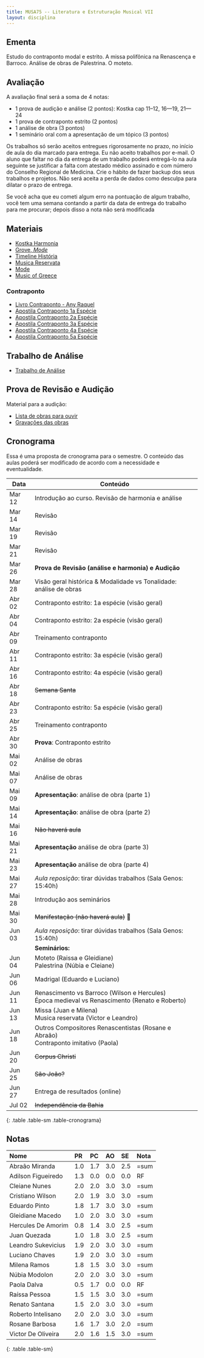 ```yaml
---
title: MUSA75 -- Literatura e Estruturação Musical VII
layout: disciplina
---
```


## Ementa

Estudo do contraponto modal e estrito. A missa polifônica na Renascença e Barroco. Análise de obras de Palestrina. O moteto.

## Avaliação

A avaliação final será a soma de 4 notas:

 - 1 prova de audição e análise (2 pontos): Kostka cap 11–12, 16—19, 21—24
 - 1 prova de contraponto estrito (2 pontos)
 - 1 análise de obra (3 pontos)
 - 1 seminário oral com a apresentação de um tópico (3 pontos)

Os trabalhos só serão aceitos entregues rigorosamente no prazo, no
início de aula do dia marcado para entrega. Eu não aceito trabalhos por
e-mail. O aluno que faltar no dia da entrega de um trabalho poderá
entregá-lo na aula seguinte se justificar a falta com atestado médico
assinado e com número do Conselho Regional de Medicina. Crie o hábito de
fazer backup dos seus trabalhos e projetos. Não será aceita a perda de
dados como desculpa para dilatar o prazo de entrega.

Se você acha que eu cometi algum erro na pontuação de algum trabalho,
você tem uma semana contando a partir da data de entrega do trabalho
para me procurar; depois disso a nota não será modificada

## Materiais

- [Kostka Harmonia][1]
- [Grove, _Mode_][2]
- [Timeline História][4]
- [Musica Reservata](https://en.wikipedia.org/wiki/Musica_reservata)
- [Mode](https://en.wikipedia.org/wiki/Mode_(music))
- [Music of Greece](https://en.wikipedia.org/wiki/Music_of_Greece)

### Contraponto

- [Livro Contraponto - Any Raquel][5]
- [Apostila Contraponto 1a Espécie][6]
- [Apostila Contraponto 2a Espécie][7]
- [Apostila Contraponto 3a Espécie][8]
- [Apostila Contraponto 4a Espécie][9]
- [Apostila Contraponto 5a Espécie][10]

## Trabalho de Análise

  * [Trabalho de Análise](/pedro/trabalho-analise/)

## Prova de Revisão e Audição

Material para a audição:

- [Lista de obras para ouvir](/pedro/lista-prova-audicao-lem-7/)
- [Gravações das obras][3]

## Cronograma

Essa é uma proposta de cronograma para o semestre. O conteúdo das aulas poderá ser modificado de acordo com a necessidade e eventualidade.

Data | Conteúdo
 --- | ---
Mar 12 | Introdução ao curso. Revisão de harmonia e análise
Mar 14 | Revisão
Mar 19 | Revisão
Mar 21 | Revisão
Mar 26 | **Prova de Revisão (análise e harmonia) e Audição**
Mar 28 | Visão geral histórica & Modalidade vs Tonalidade: análise de obras
Abr 02 | Contraponto estrito: 1a espécie (visão geral)
Abr 04 | Contraponto estrito: 2a espécie (visão geral)
Abr 09 | Treinamento contraponto
Abr 11 | Contraponto estrito: 3a espécie (visão geral)
Abr 16 | Contraponto estrito: 4a espécie (visão geral)
Abr 18 | <del>Semana Santa</del>
Abr 23 | Contraponto estrito: 5a espécie (visão geral)
Abr 25 | Treinamento contraponto
Abr 30 | **Prova**: Contraponto estrito
Mai 02 | Análise de obras
Mai 07 | Análise de obras
Mai 09 | **Apresentação**: análise de obra (parte 1)
Mai 14 | **Apresentação**: análise de obra (parte 2)
Mai 16 | <del>Não haverá aula</del>
Mai 21 | **Apresentação** análise de obra (parte 3)
Mai 23 | **Apresentação** análise de obra (parte 4)
Mai 27 | *Aula reposição*: tirar dúvidas trabalhos (Sala Genos: 15:40h)
Mai 28 | Introdução aos seminários
Mai 30 | <del>Manifestação (não haverá aula)</del> 🙁
Jun 03 | *Aula reposição*: tirar dúvidas trabalhos (Sala Genos: 15:40h)
       | **Seminários:**
Jun 04 | Moteto (Raissa e Gleidiane) <br/> Palestrina (Núbia e Cleiane)
Jun 06 | Madrigal (Eduardo e Luciano)
Jun 11 | Renascimento vs Barroco (Wilson e Hercules) <br/> Época medieval vs Renascimento (Renato e Roberto)
Jun 13 | Missa (Juan e Milena) <br/> Musica reservata (Victor e Leandro)
Jun 18 | Outros Compositores Renascentistas (Rosane e Abraão) <br/> Contraponto imitativo (Paola)
Jun 20 | <del>Corpus Christi</del>
Jun 25 | <del>São João?</del>
Jun 27 | Entrega de resultados (online)
Jul 02 | <del>Independência da Bahia</del>
{: .table .table-sm .table-cronograma}

## Notas


| Nome               | PR | PC | AO | SE | Nota |
|:-------------------|:---|:---|:---|:---|:-----|
| Abraão Miranda     | 1.0| 1.7| 3.0| 2.5| =sum |
| Adilson Figueiredo | 1.3| 0.0| 0.0| 0.0| RF   |
| Cleiane Nunes      | 2.0| 2.0| 3.0| 3.0| =sum |
| Cristiano Wilson   | 2.0| 1.9| 3.0| 3.0| =sum |
| Eduardo Pinto      | 1.8| 1.7| 3.0| 3.0| =sum |
| Gleidiane Macedo   | 1.0| 2.0| 3.0| 3.0| =sum |
| Hercules De Amorim | 0.8| 1.4| 3.0| 2.5| =sum |
| Juan Quezada       | 1.0| 1.8| 3.0| 2.5| =sum |
| Leandro Sukevicius | 1.9| 2.0| 3.0| 3.0| =sum |
| Luciano Chaves     | 1.9| 2.0| 3.0| 3.0| =sum |
| Milena Ramos       | 1.8| 1.5| 3.0| 3.0| =sum |
| Núbia Modolon      | 2.0| 2.0| 3.0| 3.0| =sum |
| Paola Dalva        | 0.5| 1.7| 0.0| 0.0| RF   |
| Raíssa Pessoa      | 1.5| 1.5| 3.0| 3.0| =sum |
| Renato Santana     | 1.5| 2.0| 3.0| 3.0| =sum |
| Roberto Intelisano | 2.0| 2.0| 3.0| 3.0| =sum |
| Rosane Barbosa     | 1.6| 1.7| 3.0| 2.0| =sum |
| Victor De Oliveira | 2.0| 1.6| 1.5| 3.0| =sum |
{: .table .table-sm}


[1]: https://www.dropbox.com/s/bb23zsxbr3099ex/Kostka%20Tonal%20Harmony%20Traduzido.pdf?dl=1
[2]: https://www.dropbox.com/s/bbm0s7uzz1n9odt/Mode.pdf?dl=1
[3]: https://www.dropbox.com/s/av3ej8t7ihbv3d3/LEM%207%20Musicas%20para%20Prova%20de%20Audicao.zip?dl=1
[4]: https://www.dropbox.com/s/gv7jwrsaxldv7ve/Timeline%20Historia.pages?dl=1
[5]: https://www.dropbox.com/s/9wyfa8hpz5rk13b/Contraponto-Modal-Any-Raquel-Carvalho.pdf?dl=1
[6]: https://www.dropbox.com/s/dsq28pk5p62km3g/Contraponto%201.pdf?dl=1 
[7]: https://www.dropbox.com/s/sx25psspxi1n7vl/Contraponto%202.pdf?dl=1
[8]: https://www.dropbox.com/s/e03f5n23jom8e84/Contraponto%203.pdf?dl=1
[9]: https://www.dropbox.com/s/il5d1ttyww31gsx/Contraponto%204.pdf?dl=1
[10]: https://www.dropbox.com/s/wjajrbxney7x8zu/Contraponto%205.pdf?dl=1
